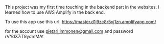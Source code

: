 This project was my first time touching in the backend part in the websites. I learned how to use AWS Amplify in the back end.

To use this app use this url: https://master.d1j9zc8r5vj1zn.amplifyapp.com/

for the account use pietari.immonen@gmail.com and password rVYdX7iT9ydmMAt